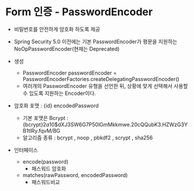 # Form 인증 - PasswordEncoder

- 비밀번호를 안전하게 암호화 하도록 제공
- Spring Security 5.0 이전에는 기본 PasswordEncoder가 평문을 지원하는 NoOpPasswordEncoder(현재는 Deprecated)
- 생성
    - PasswordEncoder passwordEncoder = PasswordEncoderFactories.createDelegatingPasswordEncoder()
    - 여러개의 PasswordEncoder 유형을 선언한 뒤, 상황에 맞게 선택해서 사용할 수 있도록 지원하는 Encoder이다.
    
- 암호화 포맷 : {id} encodedPassword
    - 기본 포맷은 Bcrypt : {bcrypt}$2a$10$dXJ3SW6G7P50lGmMkkmwe.20cQQubK3.HZWzG3YB1tlRy.fqvM/BG
    - 알고리즘 종류 : bcrypt , noop , pbkdf2 , scrypt , sha256
    
- 인터페이스
    - encode(password)
        - 패스워드 암호화
    - matches(rawPassword, encodedPassword)
        - 패스워드비교
